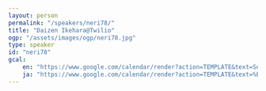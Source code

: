 ```yaml
---
layout: person
permalink: "/speakers/neri78/"
title: "Daizen Ikehara@Twilio"
ogp: "/assets/images/ogp/neri78.jpg"
type: speaker
id: "neri78"
gcal:
    en: "https://www.google.com/calendar/render?action=TEMPLATE&text=Seeing+is+believing.+What+is+the+best+way+to+advocate+your+team+internally%3F+Experience+from+the+Track+Jacket+workshop+in+Japan+office.&dates=20230311T165000/20230311T172000&location=%E3%80%92220-0004+Kanagawa%2C+Yokohama%2C+Nishi+Ward%2C+Kitasaiwai%2C+2+Chome%E2%88%925%E2%88%9215+%E3%83%97%E3%83%AC%E3%83%9F%E3%82%A2%E6%A8%AA%E6%B5%9C%E8%A5%BF%E5%8F%A3%E3%83%93%E3%83%AB+4F&trp=true&details=https%3A%2F%2Fyokohama-2023.devrelcon.dev%2Fspeakers%2Fneri78%2F&trp=undefined&trp=true&sprop="
    ja: "https://www.google.com/calendar/render?action=TEMPLATE&text=%E7%99%BE%E8%81%9E%E3%81%AF%E4%B8%80%E8%A6%8B%E3%81%AB%E3%81%97%E3%81%8B%E3%81%9A%E3%80%82%E7%A4%BE%E5%86%85%E3%81%A7%E3%83%81%E3%83%BC%E3%83%A0%E3%82%92%E6%93%81%E8%AD%B7%E3%81%99%E3%82%8B%E6%9C%80%E5%96%84%E3%81%AE%E6%96%B9%E6%B3%95%E3%81%A8%E3%81%AF%EF%BC%9F%E6%97%A5%E6%9C%AC%E3%82%AA%E3%83%95%E3%82%A3%E3%82%B9%E3%81%A7%E8%A1%8C%E3%82%8F%E3%82%8C%E3%81%9F%E3%83%88%E3%83%A9%E3%83%83%E3%82%AF%E3%82%B8%E3%83%A3%E3%82%B1%E3%83%83%E3%83%88%E3%81%AE%E3%83%AF%E3%83%BC%E3%82%AF%E3%82%B7%E3%83%A7%E3%83%83%E3%83%97%E3%81%A7%E3%81%AE%E4%BD%93%E9%A8%93%E8%AB%87%E3%80%82&dates=20230311T165000/20230311T172000&location=%E3%80%92220-0004+Kanagawa%2C+Yokohama%2C+Nishi+Ward%2C+Kitasaiwai%2C+2+Chome%E2%88%925%E2%88%9215+%E3%83%97%E3%83%AC%E3%83%9F%E3%82%A2%E6%A8%AA%E6%B5%9C%E8%A5%BF%E5%8F%A3%E3%83%93%E3%83%AB+4F&trp=true&details=https%3A%2F%2Fyokohama-2023.devrelcon.dev%2Fspeakers%2Fneri78%2F&trp=undefined&trp=true&sprop="
---
```

